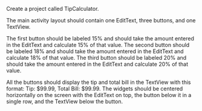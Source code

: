 Create a project called TipCalculator.


The main activity layout should contain one EditText, three buttons, and one TextView.


The first button should be labeled 15% and should take the amount entered in the EditText and calculate 15% of that value.
The second button should be labeled 18% and should take the amount entered in the EditText and calculate 18% of that value.
The third button should be labeled 20% and should take the amount entered in the EditText and calculate 20% of that value.

All the buttons should display the tip and total bill in the TextView with this format: Tip: $99.99, Total Bill: $99.99.
The widgets should be centered horizontally on the screen with the EditText on top, the button below it in a single row, and the TextView below the button.
